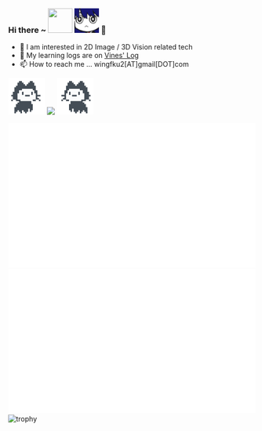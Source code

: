 ### Hi there ~ <img src="https://avatars.githubusercontent.com/u/34955859" width="50" height="50"> <img src="https://raw.githubusercontent.com/vinesmsuic/my-github-stats/master/bongbong.jpg" width="50" height="50"> 👋
- 🌱 I am interested in 2D Image / 3D Vision related tech
- 📝 My learning logs are on [Vines' Log](https://vinesmsuic.github.io)
- 📫 How to reach me ... wingfku2[AT]gmail[DOT]com

<p float="left">
<img src="https://raw.githubusercontent.com/vinesmsuic/my-github-stats/master/111-hflip.gif" width="75" height="75">
<img src="https://komarev.com/ghpvc/?username=vinesmsuic&color=blueviolet">
<img src="https://raw.githubusercontent.com/vinesmsuic/my-github-stats/master/111.gif" width="75" height="75">

</p>





![](https://raw.githubusercontent.com/vinesmsuic/my-github-stats/master/generated/overview.svg#gh-dark-mode-only)
![](https://raw.githubusercontent.com/vinesmsuic/my-github-stats/master/generated/languages.svg#gh-dark-mode-only)
![trophy](https://github-profile-trophy.vercel.app/?username=vinesmsuic&theme=onedark&no-bg=true)


